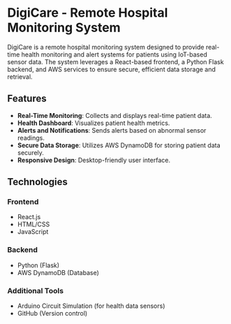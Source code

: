 # DigiCare - Remote Hospital Monitoring System

DigiCare is a remote hospital monitoring system designed to provide real-time health monitoring and alert systems for patients using IoT-based sensor data. The system leverages a React-based frontend, a Python Flask backend, and AWS services to ensure secure, efficient data storage and retrieval.

## Features

- **Real-Time Monitoring**: Collects and displays real-time patient data.
- **Health Dashboard**: Visualizes patient health metrics.
- **Alerts and Notifications**: Sends alerts based on abnormal sensor readings.
- **Secure Data Storage**: Utilizes AWS DynamoDB for storing patient data securely.
- **Responsive Design**: Desktop-friendly user interface.

## Technologies

### Frontend
- React.js
- HTML/CSS
- JavaScript

### Backend
- Python (Flask)
- AWS DynamoDB (Database)

### Additional Tools
- Arduino Circuit Simulation (for health data sensors)
- GitHub (Version control)

